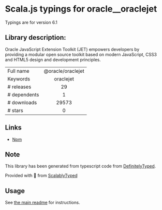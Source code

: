 
# Scala.js typings for oracle__oraclejet

Typings are for version 6.1

## Library description:
Oracle JavaScript Extension Toolkit (JET) empowers developers by providing a modular open source toolkit based on modern JavaScript, CSS3 and HTML5 design and development principles.

|                    |                 |
| ------------------ | :-------------: |
| Full name          | @oracle/oraclejet |
| Keywords           | oraclejet |
| # releases         | 29 |
| # dependents       | 1 |
| # downloads        | 29573 |
| # stars            | 0 |

## Links
- [Npm](https://www.npmjs.com/package/%40oracle%2Foraclejet)
    


## Note
This library has been generated from typescript code from [DefinitelyTyped](https://definitelytyped.org).

Provided with :purple_heart: from [ScalablyTyped](https://github.com/oyvindberg/ScalablyTyped)

## Usage
See [the main readme](../../readme.md) for instructions.


